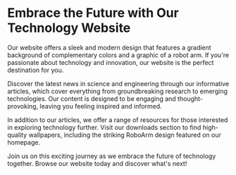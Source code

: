 <!--font:Open Sans-->

# Embrace the Future with Our Technology Website

Our website offers a sleek and modern design that features a gradient background of complementary colors and a graphic of a robot arm. If you're passionate about technology and innovation, our website is the perfect destination for you.

Discover the latest news in science and engineering through our informative articles, which cover everything from groundbreaking research to emerging technologies. Our content is designed to be engaging and thought-provoking, leaving you feeling inspired and informed.

In addition to our articles, we offer a range of resources for those interested in exploring technology further. Visit our downloads section to find high-quality wallpapers, including the striking RoboArm design featured on our homepage.

Join us on this exciting journey as we embrace the future of technology together. Browse our website today and discover what's next!

<!--

Write me markdown content of website with wallpaper:

"A wallpaper with a simple graphic of a robot arm, against a gradient background of two complementary colors."

The header of the page should not be copy of the text but rather a real content of the website which is using this wallpaper.


---


# RoboArm Wallpaper

Welcome to our website featuring a simple yet striking wallpaper design of a robotic arm against a gradient background of two complementary colors. This wallpaper is perfect for those who love minimalistic designs with a touch of futuristic vibe.

The robot arm in the wallpaper represents technology and innovation, while the gradient background adds depth and dimension to the overall look. The combination of two complementary colors creates a harmonious balance that is pleasing to the eye.

Our wallpaper is available for download in various sizes to fit your desktop or mobile device. Whether you're a tech enthusiast or just looking for a cool new wallpaper, our RoboArm design is sure to impress.

Download now and add a touch of modernity to your digital space!


---


Heading should not include word "wallpaper". The website should not be about the wallpaper itself, wallpaper is just a related background, rewrite whole content.


---


# Welcome to Our Futuristic Website

Our website features a sleek and modern design with a background of a robot arm graphic against a gradient of complementary colors. This design is perfect for those who appreciate minimalist aesthetics with a futuristic twist.

As you explore our website, you'll discover a range of content that reflects our passion for technology and innovation. From the latest news in science and engineering to insightful articles on cutting-edge research, we strive to provide our readers with engaging and thought-provoking content.

In addition to our informative articles, we also offer a variety of resources for those interested in exploring the world of technology further. Our downloads section includes a selection of high-quality wallpapers, including the striking RoboArm design featured on our homepage.

So whether you're a tech enthusiast or simply curious about the latest advancements in science and engineering, we invite you to join us on this exciting journey of discovery. Browse our website today and experience the future of technology!


---


Heading is too long, rewrite whole content.


---


# Discover the Future of Technology on Our Website

Experience a futuristic aesthetic with our sleek and modern website design featuring a gradient background of complementary colors and a graphic of a robot arm. Our website is the perfect destination for those who are passionate about technology and innovation.

Explore our collection of informative articles covering the latest news in science and engineering, as well as insightful pieces on cutting-edge research. We strive to provide engaging and thought-provoking content that will leave you inspired and informed.

In addition to our articles, we offer a variety of resources for those interested in delving deeper into the world of technology. Check out our downloads section where you'll find high-quality wallpapers, including the striking RoboArm design featured on our homepage.

Join us on this exciting journey of discovery as we explore the future of technology together. Browse our website today and discover what's next!


---


Heading is too long, rewrite whole content.


---


# Embrace the Future with Our Technology Website

Our website offers a sleek and modern design that features a gradient background of complementary colors and a graphic of a robot arm. If you're passionate about technology and innovation, our website is the perfect destination for you.

Discover the latest news in science and engineering through our informative articles, which cover everything from groundbreaking research to emerging technologies. Our content is designed to be engaging and thought-provoking, leaving you feeling inspired and informed.

In addition to our articles, we offer a range of resources for those interested in exploring technology further. Visit our downloads section to find high-quality wallpapers, including the striking RoboArm design featured on our homepage.

Join us on this exciting journey as we embrace the future of technology together. Browse our website today and discover what's next!


---


Write me a Google font which is best fitting for the website.

Pick from the list:
- Raleway
- Alegreya
- Futura
- Open Sans
- Inter
- Orbitron
- Dancing Script
- Lobster
- Poppins
- Barlow Condensed
- IBM Plex Sans
- Great Vibes
- Roboto
- Montserrat
- Playfair Display
- Exo 2
- Lato


Write just the font name nothing else.


---


Open Sans

-->
